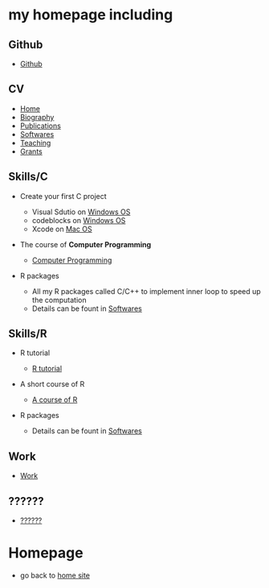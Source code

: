 
# my homepage including 

## Github
- [Github](https://xliusufe.github.io/)

## CV
  - [Home](https://xliusufe.github.io/cv/homepage.html)
  - [Biography](https://xliusufe.github.io/cv/Biography.html)
  - [Publications](https://xliusufe.github.io/cv/Publications.html)
  - [Softwares](https://xliusufe.github.io/cv/Softwares.html)
  - [Teaching](https://xliusufe.github.io/cv/Teaching.html)
  - [Grants](https://xliusufe.github.io/cv/Grants.html)
  
## Skills/C

- Create your first C project
  - Visual Sdutio on [Windows OS](https://xliusufe.github.io/cp/createFirstProject_windows.pdf)
  - codeblocks on [Windows OS](https://xliusufe.github.io/cp/createFirstProject_codeblocks.pdf)
  - Xcode on [Mac OS](https://xliusufe.github.io/cp/createFirstProject_mac.pdf)

- The course of **Computer Programming**
  - [Computer Programming](https://xliusufe.github.io/cp/contents.html)
  
- R packages  
  - All my R packages called C/C++ to implement inner loop to speed up the computation
  - Details can be fount in [Softwares](https://xliusufe.github.io/cv/Softwares.html)
  

## Skills/R  

- R tutorial
  - [R tutorial](https://xliusufe.github.io/rp/factorial.html)

- A short course of R
  - [A course of R](https://xliusufe.github.io/rp/contents.html)
  
- R packages  
  - Details can be fount in [Softwares](https://xliusufe.github.io/cv/Softwares.html)
  
## Work
- [Work](http://ssm.shufe.edu.cn/ce/8d/c714a118413/page.htm)

## ??????
- [??????](https://xliusufe.gitee.io/)
  
# Homepage
- go back to [home site](https://xliusufe.github.io/)
